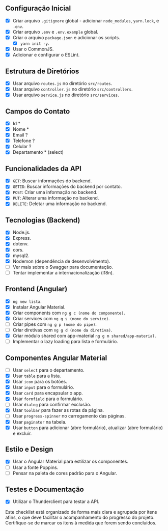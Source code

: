 ## Configuração Inicial
- [x] Criar arquivo `.gitignore` global - adicionar `node_modules`, `yarn.lock`, e `.env`.
- [x] Criar arquivo `.env` e `.env.example` global.
- [x] Criar o arquivo `package.json` e adicionar os scripts.
  - [x] `yarn init -y`.
- [x] Usar o CommonJS.
- [x] Adicionar e configurar o ESLint.

## Estrutura de Diretórios
- [x] Usar arquivo `routes.js` no diretório `src/routes`.
- [x] Usar arquivo `controller.js` no diretório `src/controllers`.
- [x] Usar arquivo `service.js` no diretório `src/services`.

## Campos do Contato
- [x] Id *
- [x] Nome *
- [x] Email ?
- [x] Telefone ?
- [x] Celular ?
- [x] Departamento * (select)

## Funcionalidades da API
- [x] `GET`: Buscar informações do backend.
- [x] `GETID`: Buscar informações do backend por contato.
- [x] `POST`: Criar uma informação no backend.
- [x] `PUT`: Alterar uma informação no backend.
- [x] `DELETE`: Deletar uma informação no backend.

## Tecnologias (Backend)
- [x] Node.js.
- [x] Express.
- [x] dotenv.
- [x] cors.
- [x] mysql2.
- [x] Nodemon (dependência de desenvolvimento).
- [ ] Ver mais sobre o Swagger para documentação.
- [ ] Tentar implementar a internacionalização (i18n).

## Frontend (Angular)
- [x] `ng new lista`.
- [x] Instalar Angular Material.
- [x] Criar components com `ng g c (nome do componente)`.
- [x] Criar services com `ng g s (nome do service)`.
- [ ] Criar pipes com `ng g p (nome do pipe)`.
- [ ] Criar diretivas com `ng g d (nome da diretiva)`.
- [x] Criar módulo shared com app-material `ng g m shared/app-material`.
- [ ] Implementar o lazy loading para lista e formulário.

## Componentes Angular Material
- [ ] Usar `select` para o departamento.
- [x] Usar `table` para a lista.
- [x] Usar `icon` para os botões.
- [x] Usar `input` para o formulário.
- [x] Usar `card` para encapsular o app.
- [x] Usar `formfield` para o formulário.
- [ ] Usar `dialog` para confirmar exclusão.
- [x] Usar `toolbar` para fazer as rotas da página.
- [ ] Usar `progress-spinner` no carregamento das páginas.
- [x] Usar `paginator` na tabela.
- [x] Usar `button` para adicionar (abre formulário), atualizar (abre formulário) e excluir.

## Estilo e Design
- [x] Usar o Angular Material para estilizar os componentes.
- [ ] Usar a fonte Poppins.
- [ ] Pensar na paleta de cores padrão para o Angular.

## Testes e Documentação
- [x] Utilizar o Thunderclient para testar a API.

Este checklist está organizado de forma mais clara e agrupada por itens afins, o que deve facilitar o acompanhamento do progresso do projeto. Certifique-se de marcar os itens à medida que forem sendo concluídos.